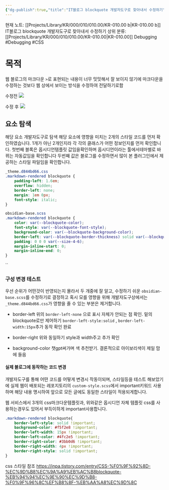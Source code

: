 ```yaml
---
{"dg-publish":true,"title":"IT블로그 blockquote 개발자도구로 찾아내서 수정하기","description":"제 개인 블로그의 스타일이 너무 밋밋해 이를 수정하는 과정을 기록한 글입니다.","permalink":"/projects/library/kr/000/010/010-00/kr-010-00-b/","dgPassFrontmatter":true,"noteIcon":"0","created":"2024-12-20T17:59:21.221+09:00","updated":"2024-12-26T15:50:39.150+09:00"}
---
```


현재 노트: [[Projects/Library/KR/000/010/010.00/KR-010.00 b\|KR-010.00 b]] IT블로그 blockquote 개발자도구로 찾아내서 수정하기
상위 분류: [[Projects/Library/KR/000/010/010.00/KR-010.00\|KR-010.00]]  Debugging
#Debugging  #CSS


# 목적
웹 블로그의 마크다운 `>`로 표현되는 내용이 너무 밋밋해서 잘 보이지 않기에 마크다운을 수정하는 것보다 웹 상에서 보이는 방식을 수정하여 전달하기로함


수정전
![](https://i.imgur.com/aFHYmZz.png)


수정 후
![](https://i.imgur.com/KLHySgb.png)


## 요소 탐색
해당 요소 개발자도구로 탐색
해당 요소에 영향을 미치는 2개의  스타일 코드를 먼저 확인하였습니다. 1개가 아닌 2개인지라 각 각의 클래스가 어떤 정보인지를 먼저 확인합니다.
첫번째 블록은 옵시디언템플릿 값임을확인하며 옵시디언이라는 툴에서테마별로 바뀌는 자동값임을 확인합니다
두번째 값은 블로그를 수정하면서 많이 본 플러그인에서 제공하는 스타일 파일임을 확인합니다.
```css
_theme.d844bd66.css
.markdown-rendered blockquote {
    padding-left: 1.6em;
    overflow: hidden;
    border-left: none;
    margin: 1em 0px;
    font-style: italic;
}

obsidian-base.scss
.markdown-rendered blockquote {
    color: var(--blockquote-color);
    font-style: var(--blockquote-font-style);
    background-color: var(--blockquote-background-color);
    border-left: var(--blockquote-border-thickness) solid var(--blockquote-border-color);
    padding: 0 0 0 var(--size-4-6);
    margin-inline-start: 0;
    margin-inline-end: 0;
}
```
``
### 구성 변경 테스트
우선 순위가 어떤것이 반영되는지 몰라서 두 개중에 잘 알고, 수정하기 쉬운 `obsidian-base.scss`를 수정하기로 결정하고 혹시 모를 영향을 위해 개발자도구상에서는 `_theme.d844bd66.css`가 영향을 줄 수 있는 부분은 제거합니다.

- border-left
위의 `border-left-none` 으로 표시 자체가 안되는 점 확인. 밑의 blockquote로만 제어하기
`border-left-style:solid` , `border-left-width:15px`추가
동작 확인 완료

- border-right
위와 동일하기 style과 width주고 추가 확인

- background-color
챗gpt써가며 색 추천받기. 결론적으로 아이보리색이 제일 맘에 들음

#### 실제 블로그에 동작하는 코드 변경
개발자도구를 통해 어떤 코드를 어떻게 변경시 작동이되며, 스타일등을 테스트 해보았기에 실제  웹이 배포되는 레포지토리의 `custom-style.scss`에서 important키워드 사용하며 해당 내용 명시하여 앞으로 모든 글에도 동일한 스타일이 적용되게합니다.

웹 서비스에서 3개의 css마크다운템플릿과, 위와같은 옵시디언 자체 템플릿 css를 사용하는경우도 있어서 부득이하게 important사용합니다.
```css
.markdown-rendered blockquote{
    border-left-style: solid !important;
    background-color: #f5f2e8 !important;
    border-left-width: 15px !important;
    border-left-color: #4fc2e5 !important;
    border-right-color: #3bb0d6 !important;
    border-right-width: 4px !important;
    border-right-style: solid !important;
}
```


css 스타일 참조 https://inpa.tistory.com/entry/CSS-%F0%9F%92%8D-%EC%9D%B8%EC%9A%A9%EB%AC%B8blockquote-%EB%94%94%EC%9E%90%EC%9D%B8-%F0%9F%96%8C%EF%B8%8F-%EB%AA%A8%EC%9D%8C



